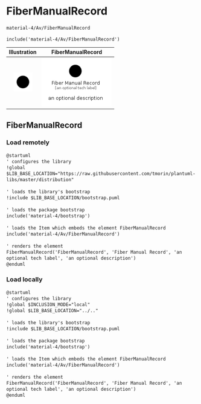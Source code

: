 # FiberManualRecord


```text
material-4/Av/FiberManualRecord
```

```text
include('material-4/Av/FiberManualRecord')
```



| Illustration | FiberManualRecord |
| :---: | :---: |
| ![illustration for Illustration](../../material-4/Av/FiberManualRecord.png) | ![illustration for FiberManualRecord](../../material-4/Av/FiberManualRecord.Local.png) |




## FiberManualRecord

### Load remotely
```plantuml
@startuml
' configures the library
!global $LIB_BASE_LOCATION="https://raw.githubusercontent.com/tmorin/plantuml-libs/master/distribution"

' loads the library's bootstrap
!include $LIB_BASE_LOCATION/bootstrap.puml

' loads the package bootstrap
include('material-4/bootstrap')

' loads the Item which embeds the element FiberManualRecord
include('material-4/Av/FiberManualRecord')

' renders the element
FiberManualRecord('FiberManualRecord', 'Fiber Manual Record', 'an optional tech label', 'an optional description')
@enduml
```

### Load locally
```plantuml
@startuml
' configures the library
!global $INCLUSION_MODE="local"
!global $LIB_BASE_LOCATION="../.."

' loads the library's bootstrap
!include $LIB_BASE_LOCATION/bootstrap.puml

' loads the package bootstrap
include('material-4/bootstrap')

' loads the Item which embeds the element FiberManualRecord
include('material-4/Av/FiberManualRecord')

' renders the element
FiberManualRecord('FiberManualRecord', 'Fiber Manual Record', 'an optional tech label', 'an optional description')
@enduml
```

